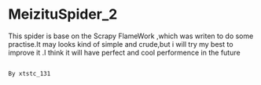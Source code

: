 # MeizituSpider_2
This spider is base on the Scrapy FlameWork ,which was writen to do some practise.It may looks kind of simple and crude,but i 
will try my best to improve it .I think it will have perfect and cool performence in the future





                                                                                                    By xtstc_131

